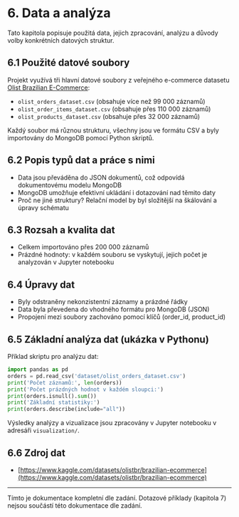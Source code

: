 # 6. Data a analýza

Tato kapitola popisuje použitá data, jejich zpracování, analýzu a důvody volby konkrétních datových struktur.

## 6.1 Použité datové soubory
Projekt využívá tři hlavní datové soubory z veřejného e-commerce datasetu [Olist Brazilian E-Commerce](https://www.kaggle.com/datasets/olistbr/brazilian-ecommerce):
- `olist_orders_dataset.csv` (obsahuje více než 99 000 záznamů)
- `olist_order_items_dataset.csv` (obsahuje přes 110 000 záznamů)
- `olist_products_dataset.csv` (obsahuje přes 32 000 záznamů)

Každý soubor má různou strukturu, všechny jsou ve formátu CSV a byly importovány do MongoDB pomocí Python skriptů.

## 6.2 Popis typů dat a práce s nimi
- Data jsou převáděna do JSON dokumentů, což odpovídá dokumentovému modelu MongoDB
- MongoDB umožňuje efektivní ukládání i dotazování nad těmito daty
- Proč ne jiné struktury? Relační model by byl složitější na škálování a úpravy schématu

## 6.3 Rozsah a kvalita dat
- Celkem importováno přes 200 000 záznamů
- Prázdné hodnoty: v každém souboru se vyskytují, jejich počet je analyzován v Jupyter notebooku

## 6.4 Úpravy dat
- Byly odstraněny nekonzistentní záznamy a prázdné řádky
- Data byla převedena do vhodného formátu pro MongoDB (JSON)
- Propojení mezi soubory zachováno pomocí klíčů (order_id, product_id)

## 6.5 Základní analýza dat (ukázka v Pythonu)

Příklad skriptu pro analýzu dat:
```python
import pandas as pd
orders = pd.read_csv('dataset/olist_orders_dataset.csv')
print('Počet záznamů:', len(orders))
print('Počet prázdných hodnot v každém sloupci:')
print(orders.isnull().sum())
print('Základní statistiky:')
print(orders.describe(include="all"))
```

Výsledky analýzy a vizualizace jsou zpracovány v Jupyter notebooku v adresáři `visualization/`.

## 6.6 Zdroj dat
- [https://www.kaggle.com/datasets/olistbr/brazilian-ecommerce](https://www.kaggle.com/datasets/olistbr/brazilian-ecommerce)

---

Tímto je dokumentace kompletní dle zadání. Dotazové příklady (kapitola 7) nejsou součástí této dokumentace dle zadání.
